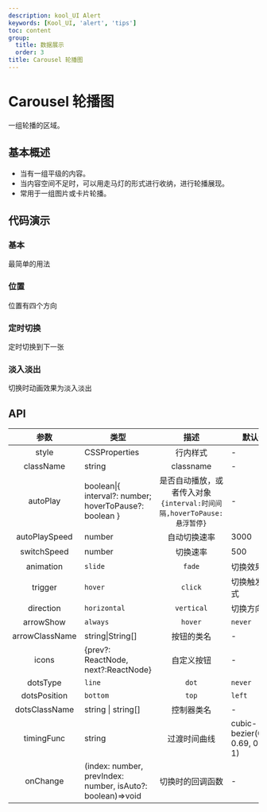 ```yaml
---
description: kool_UI Alert
keywords: [Kool_UI, 'alert', 'tips']
toc: content
group:
  title: 数据展示
  order: 3
title: Carousel 轮播图
---
```


# Carousel 轮播图

一组轮播的区域。

## 基本概述

- 当有一组平级的内容。
- 当内容空间不足时，可以用走马灯的形式进行收纳，进行轮播展现。
- 常用于一组图片或卡片轮播。

## 代码演示

### 基本

最简单的用法

<code src="./demo/basic.tsx"></code>

### 位置

位置有四个方向

<code src="./demo/direction.tsx"></code>

### 定时切换

定时切换到下一张
<code src="./demo/interval.tsx"></code>

### 淡入淡出

切换时动画效果为淡入淡出
<code src="./demo/fade.tsx"></code>

## API

|      参数      | 类型                                                       |                                 描述                                  | 默认值                           |
| :------------: | ---------------------------------------------------------- | :-------------------------------------------------------------------: | -------------------------------- |
|     style      | CSSProperties                                              |                               行内样式                                | -                                |
|   className    | string                                                     |                               classname                               | -                                |
|    autoPlay    | boolean\|{ interval?: number; hoverToPause?: boolean }     | 是否自动播放，或者传入对象`{interval:时间间隔,hoverToPause:悬浮暂停}` | -                                |
| autoPlaySpeed  | number                                                     |                             自动切换速率                              | 3000                             |
|  switchSpeed   | number                                                     |                               切换速率                                | 500                              |
|   animation    | `slide`                                                    |                                `fade`                                 | 切换效果                         |
|    trigger     | `hover`                                                    |                                `click`                                | 切换触发方式                     |
|   direction    | `horizontal`                                               |                              `vertical`                               | 切换方向                         |
|   arrowShow    | `always`                                                   |                                `hover`                                | `never`                          |
| arrowClassName | string\|String[]                                           |                              按钮的类名                               | -                                |
|     icons      | {prev?: ReactNode, next?:ReactNode}                        |                              自定义按钮                               | -                                |
|    dotsType    | `line`                                                     |                                 `dot`                                 | `never`                          |
|  dotsPosition  | `bottom`                                                   |                                 `top`                                 | `left`                           |
| dotsClassName  | string \| string[]                                         |                              控制器类名                               | -                                |
|   timingFunc   | string                                                     |                             过渡时间曲线                              | cubic-bezier(0.34, 0.69, 0.1, 1) |
|    onChange    | (index: number, prevIndex: number, isAuto?: boolean)=>void |                           切换时的回调函数                            | -                                |
